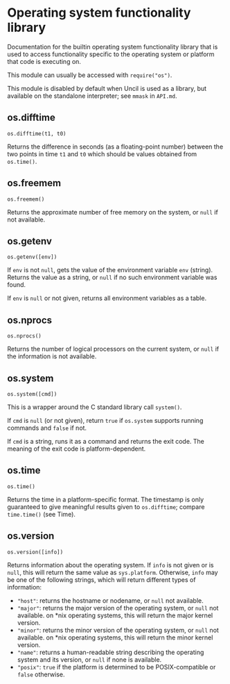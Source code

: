 
# Operating system functionality library

Documentation for the builtin operating system functionality library that is
used to access functionality specific to the operating system or platform that
code is executing on.

This module can usually be accessed with `require("os")`.

This module is disabled by default when Uncil is used as a library, but
available on the standalone interpreter; see `mmask` in `API.md`.

## os.difftime
`os.difftime(t1, t0)`

Returns the difference in seconds (as a floating-point number) between the
two points in time `t1` and `t0` which should be values obtained from
`os.time()`.

## os.freemem
`os.freemem()`

Returns the approximate number of free memory on the system, or
`null` if not available.

## os.getenv
`os.getenv([env])`

If `env` is not `null`, gets the value of the environment variable `env`
(string). Returns the value as a string, or `null` if no such environment
variable was found.

If `env` is `null` or not given, returns all environment variables as a table.

## os.nprocs
`os.nprocs()`

Returns the number of logical processors on the current system,
or `null` if the information is not available.

## os.system
`os.system([cmd])`

This is a wrapper around the C standard library call `system()`.

If `cmd` is `null` (or not given), return `true` if `os.system` supports
running commands and `false` if not.

If `cmd` is a string, runs it as a command and returns the exit code. The
meaning of the exit code is platform-dependent.

## os.time
`os.time()`

Returns the time in a platform-specific format. The timestamp is only
guaranteed to give meaningful results given to `os.difftime`;
compare `time.time()` (see Time).

## os.version
`os.version([info])`

Returns information about the operating system. If `info` is not given
or is `null`, this will return the same value as `sys.platform`.
Otherwise, `info` may be one of the following strings, which will return
different types of information:

* `"host"`: returns the hostname or nodename, or `null` not available.
* `"major"`: returns the major version of the operating system,
  or `null` not available. on *nix operating systems, this will return
  the major kernel version.
* `"minor"`: returns the minor version of the operating system,
  or `null` not available. on *nix operating systems, this will return
  the minor kernel version.
* `"name"`: returns a human-readable string describing the operating
  system and its version, or `null` if none is available.
* `"posix"`: `true` if the platform is determined to be POSIX-compatible
  or `false` otherwise.
